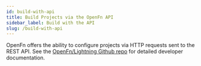 ```yaml
---
id: build-with-api
title: Build Projects via the OpenFn API
sidebar_label: Build with the API
slug: /build-with-api
---
```


OpenFn offers the ability to configure projects via HTTP requests sent to the REST API. See the [OpenFn/Lightning Github repo](https://openfn.github.io/Lightning/provisioning.html) for detailed developer documentation. 
